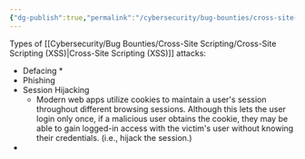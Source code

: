 ```yaml
---
{"dg-publish":true,"permalink":"/cybersecurity/bug-bounties/cross-site-scripting/xss-attacks/","tags":["XSS"]}
---
```


Types of [[Cybersecurity/Bug Bounties/Cross-Site Scripting/Cross-Site Scripting (XSS)\|Cross-Site Scripting (XSS)]] attacks:

* Defacing
	* 
* Phishing
* Session Hijacking
	* Modern web apps utilize cookies to maintain a user's session throughout different browsing sessions.  Although this lets the user login only once, if a malicious user obtains the cookie, they may be able to gain logged-in access with the victim's user without knowing their credentials.  (i.e., hijack the session.)
* 

